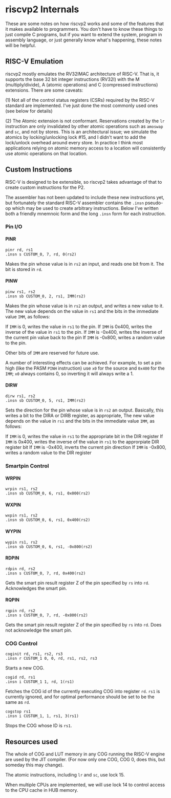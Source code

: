 # riscvp2 Internals

These are some notes on how riscvp2 works and some of the features that it makes available to programmers. You don't have to know these things to just compile C programs, but if you want to extend the system, program in assembly language, or just generally know what's happening, these notes will be helpful.

## RISC-V Emulation

riscvp2 mostly emulates the RV32IMAC architecture of RISC-V. That is, it supports the base 32 bit integer instructions (RV32I) with the M (multiply/divide), A (atomic operations) and C (compressed instructions) extensions. There are some caveats:

(1) Not all of the control status registers (CSRs) required by the RISC-V standard are implemented. I've just done the most commonly used ones (see below for details)

(2) The Atomic extension is not conformant. Reservations created by the `lr` instruction are only invalidated by other atomic operations such as `amoswap` and `sc`, and not by stores. This is an architectural issue; we simulate the atomics by locking/unlocking lock #15, and I didn't want to add the lock/unlock overhead around every store. In practice I think most applications relying on atomic memory access to a location will consistently use atomic operations on that location.

## Custom Instructions

RISC-V is designed to be extensible, so riscvp2 takes advantage of that to create custom instructions for the P2.

The assembler has not been updated to include these new instructions yet, but fortunately the standard RISC-V assembler contains the `.insn` pseudo-op which may be used to create arbitrary instructions. Below I've written both a friendly mnemnoic form and the long `.insn` form for each instruction.

### Pin I/O

#### PINR

```
pinr rd, rs1
.insn s CUSTOM_0, 7, rd, 0(rs2)
```
Makes the pin whose value is in `rs2` an input, and reads one bit from it. The bit is stored in `rd`.

#### PINW

```
pinw rs1, rs2
.insn sb CUSTOM_0, 2, rs1, IMM(rs2)
```
Makes the pin whose value is in `rs2` an output, and writes a new value to it. The new value depends
on the value in `rs1` and the bits in the immediate value `IMM`, as follows:

If `IMM` is 0, writes the value in `rs1` to the pin.
If `IMM` is 0x400, writes the inverse of the value in `rs1` to the pin.
If `IMM` is -0x400, writes the inverse of the current pin value back to the pin
If `IMM` is -0x800, writes a random value to the pin.

Other bits of `IMM` are reserved for future use.

A number of interesting effects can be achieved. For example, to set a pin high (like the PASM `PINH` instruction) use `x0` for the source and `0x400` for the `IMM`; `x0` always contains 0, so inverting it will always write a 1.

#### DIRW

```
dirw rs1, rs2
.insn sb CUSTOM_0, 5, rs1, IMM(rs2)
```
Sets the direction for the pin whose value is in `rs2` an output. Basically, this writes a bit to the DIRA or DIRB register, as appropriate, The new value depends on the value in `rs1` and the bits in the immediate value `IMM`, as follows:

If `IMM` is 0, writes the value in `rs1` to the appropriate bit in the DIR register
If `IMM` is 0x400, writes the inverse of the value in `rs1` to the approrpiate DIR register bit
If `IMM` is -0x400, inverts the current pin direction
If `IMM` is -0x800, writes a random value to the DIR register

### Smartpin Control

#### WRPIN

```
wrpin rs1, rs2
.insn sb CUSTOM_0, 6, rs1, 0x000(rs2)
```

#### WXPIN

```
wxpin rs1, rs2
.insn sb CUSTOM_0, 6, rs1, 0x400(rs2)
```

#### WYPIN

```
wypin rs1, rs2
.insn sb CUSTOM_0, 6, rs1, -0x800(rs2)
```

#### RDPIN

```
rdpin rd, rs2
.insn s CUSTOM_0, 7, rd, 0x400(rs2)
```
Gets the smart pin result register Z of the pin specified by `rs` into `rd`. Acknowledges the smart pin.

#### RQPIN

```
rqpin rd, rs2
.insn s CUSTOM_0, 7, rd, -0x800(rs2)
```
Gets the smart pin result register Z of the pin specified by `rs` into `rd`. Does not acknowledge the smart pin.

### COG Control

```
coginit rd, rs1, rs2, rs3
.insn r CUSTOM_1 0, 0, rd, rs1, rs2, rs3
```
Starts a new COG.

```
cogid rd, rs1
.insn i CUSTOM_1 1, rd, 1(rs1)
```
Fetches the COG id of the currently executing COG into register `rd`. `rs1` is currently ignored, and for optimal performance should be set to be the same as `rd`.

```
cogstop rs1
.insn i CUSTOM_1, 1, rs1, 3(rs1)
```
Stops the COG whose ID is `rs1`.

## Resources used

The whole of COG and LUT memory in any COG running the RISC-V engine are used by the JIT compiler. (For now only one COG, COG 0, does this, but someday this may change).

The atomic instructions, including `lr` and `sc`, use lock 15.

When multiple CPUs are implemented, we will use lock 14 to control access to the CPU cache in HUB memory.

